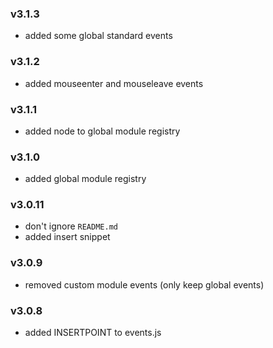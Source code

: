 ### v3.1.3
- added some global standard events

### v3.1.2
- added mouseenter and mouseleave events

### v3.1.1
- added node to global module registry

### v3.1.0
- added global module registry

### v3.0.11
- don't ignore `README.md`
- added insert snippet

### v3.0.9
- removed custom module events (only keep global events)

### v3.0.8
- added INSERTPOINT to events.js